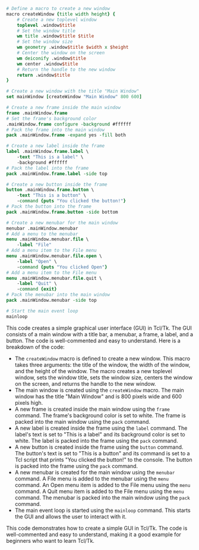 ```tcl
# Define a macro to create a new window
macro createWindow {title width height} {
    # Create a new toplevel window
    toplevel .window$title
    # Set the window title
    wm title .window$title $title
    # Set the window size
    wm geometry .window$title $width x $height
    # Center the window on the screen
    wm deiconify .window$title
    wm center .window$title
    # Return the handle to the new window
    return .window$title
}

# Create a new window with the title "Main Window"
set mainWindow [createWindow "Main Window" 800 600]

# Create a new frame inside the main window
frame .mainWindow.frame
# Set the frame's background color
.mainWindow.frame configure -background #ffffff
# Pack the frame into the main window
pack .mainWindow.frame -expand yes -fill both

# Create a new label inside the frame
label .mainWindow.frame.label \
    -text "This is a label" \
    -background #ffffff
# Pack the label into the frame
pack .mainWindow.frame.label -side top

# Create a new button inside the frame
button .mainWindow.frame.button \
    -text "This is a button" \
    -command {puts "You clicked the button!"}
# Pack the button into the frame
pack .mainWindow.frame.button -side bottom

# Create a new menubar for the main window
menubar .mainWindow.menubar
# Add a menu to the menubar
menu .mainWindow.menubar.file \
    -label "File"
# Add a menu item to the File menu
menu .mainWindow.menubar.file.open \
    -label "Open" \
    -command {puts "You clicked Open"}
# Add a menu item to the File menu
menu .mainWindow.menubar.file.quit \
    -label "Quit" \
    -command {exit}
# Pack the menubar into the main window
pack .mainWindow.menubar -side top

# Start the main event loop
mainloop
```

This code creates a simple graphical user interface (GUI) in Tcl/Tk. The GUI consists of a main window with a title bar, a menubar, a frame, a label, and a button. The code is well-commented and easy to understand. Here is a breakdown of the code:

* The `createWindow` macro is defined to create a new window. This macro takes three arguments: the title of the window, the width of the window, and the height of the window. The macro creates a new toplevel window, sets the window title, sets the window size, centers the window on the screen, and returns the handle to the new window.
* The main window is created using the `createWindow` macro. The main window has the title "Main Window" and is 800 pixels wide and 600 pixels high.
* A new frame is created inside the main window using the `frame` command. The frame's background color is set to white. The frame is packed into the main window using the `pack` command.
* A new label is created inside the frame using the `label` command. The label's text is set to "This is a label" and its background color is set to white. The label is packed into the frame using the `pack` command.
* A new button is created inside the frame using the `button` command. The button's text is set to "This is a button" and its command is set to a Tcl script that prints "You clicked the button!" to the console. The button is packed into the frame using the `pack` command.
* A new menubar is created for the main window using the `menubar` command. A File menu is added to the menubar using the `menu` command. An Open menu item is added to the File menu using the `menu` command. A Quit menu item is added to the File menu using the `menu` command. The menubar is packed into the main window using the `pack` command.
* The main event loop is started using the `mainloop` command. This starts the GUI and allows the user to interact with it.

This code demonstrates how to create a simple GUI in Tcl/Tk. The code is well-commented and easy to understand, making it a good example for beginners who want to learn Tcl/Tk.
